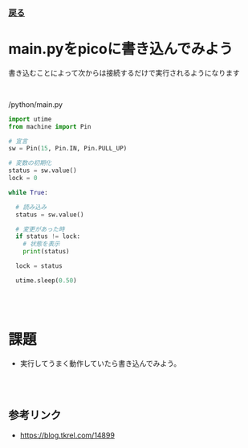 ### [戻る](./../system.md)

# main.pyをpicoに書き込んでみよう

書き込むことによって次からは接続するだけで実行されるようになります

<br>

/python/main.py

```python
import utime
from machine import Pin

# 宣言
sw = Pin(15, Pin.IN, Pin.PULL_UP)

# 変数の初期化
status = sw.value()
lock = 0

while True:

  # 読み込み
  status = sw.value()

  # 変更があった時
  if status != lock:
    # 状態を表示
    print(status)

  lock = status

  utime.sleep(0.50)
```

<br><br>

# 課題

- 実行してうまく動作していたら書き込んでみよう。

<br><br>

## 参考リンク

- https://blog.tkrel.com/14899